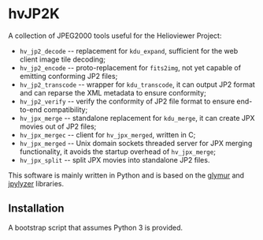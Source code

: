 # hvJP2K

A collection of JPEG2000 tools useful for the Helioviewer Project:

- `hv_jp2_decode` -- replacement for `kdu_expand`, sufficient for the web client image tile decoding;
- `hv_jp2_encode` -- proto-replacement for `fits2img`, not yet capable of emitting conforming JP2 files;
- `hv_jp2_transcode` -- wrapper for `kdu_transcode`, it can output JP2 format and can reparse the XML metadata to ensure conformity;
- `hv_jp2_verify` -- verify the conformity of JP2 file format to ensure end-to-end compatibility;
- `hv_jpx_merge` -- standalone replacement for `kdu_merge`, it can create JPX movies out of JP2 files;
- `hv_jpx_mergec` -- client for `hv_jpx_merged`, written in C;
- `hv_jpx_merged` -- Unix domain sockets threaded server for JPX merging functionality, it avoids the startup overhead of `hv_jpx_merge`;
- `hv_jpx_split` -- split JPX movies into standalone JP2 files.

This software is mainly written in Python and is based on the [glymur](https://github.com/quintusdias/glymur/) and [jpylyzer](https://github.com/openpreserve/jpylyzer/) libraries.

## Installation

A bootstrap script that assumes Python 3 is provided.
